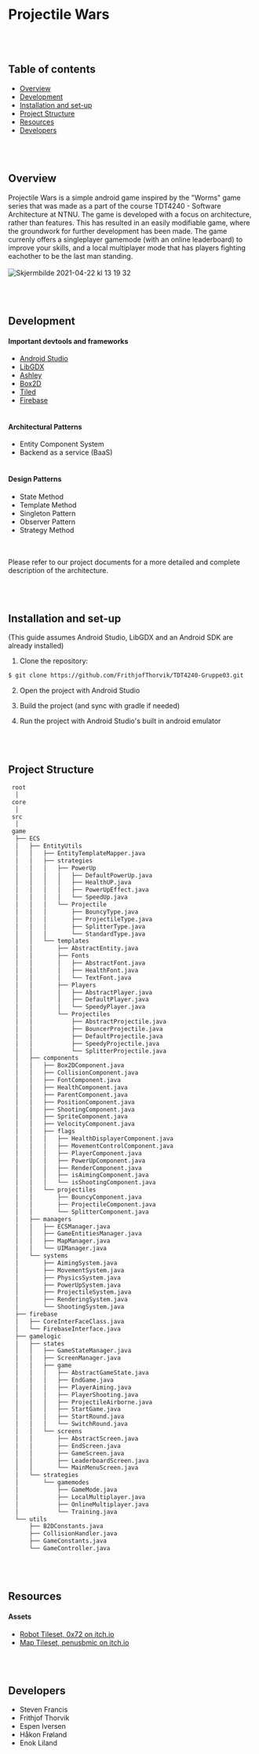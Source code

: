 # Projectile Wars

<br></br>

## Table of contents
- [Overview](#projectile-wars)
- [Development](#development)
- [Installation and set-up](#installation-and-set-up)
- [Project Structure](#project-structure)
- [Resources](#resources)
- [Developers](#developers)

<br></br>

## Overview
Projectile Wars is a simple android game inspired by the "Worms" game series that was made as a part of the course TDT4240 - Software Architecture at NTNU. The game is developed with a focus on architecture, rather than features. This has resulted in an easily modifiable game, where the groundwork for further development has been made. The game currenly offers a singleplayer gamemode (with an online leaderboard) to improve your skills, and a local multiplayer mode that has players fighting eachother to be the last man standing.
<br></br>
![Skjermbilde 2021-04-22 kl  13 19 32](https://user-images.githubusercontent.com/43807082/115705934-6bc88c00-a36d-11eb-833a-8badd51edeca.png)

<br></br>

## Development

#### Important devtools and frameworks
- [Android Studio](https://developer.android.com/studio)
- [LibGDX](https://libgdx.com/)
- [Ashley](https://github.com/libgdx/ashley/wiki)
- [Box2D](https://box2d.org/)
- [Tiled](https://www.mapeditor.org/)
- [Firebase](https://firebase.google.com/)
<br></br>
#### Architectural Patterns
- Entity Component System
- Backend as a service (BaaS)
<br></br>
#### Design Patterns
- State Method
- Template Method
- Singleton Pattern
- Observer Pattern
- Strategy Method

<br></br>
Please refer to our project documents for a more detailed and complete description of the architecture.

<br></br>

## Installation and set-up
(This guide assumes Android Studio, LibGDX and an Android SDK are already installed)
1. Clone the repository:
```zsh
$ git clone https://github.com/FrithjofThorvik/TDT4240-Gruppe03.git
```
2. Open the project with Android Studio

3. Build the project (and sync with gradle if needed)

4. Run the project with Android Studio's built in android emulator


<br></br>
## Project Structure
```bash
 root
  │
 core
  │
 src
  │
 game
  ├── ECS
  │   ├── EntityUtils
  │   │   ├── EntityTemplateMapper.java
  │   │   ├── strategies
  │   │   │   ├── PowerUp
  │   │   │   │   ├── DefaultPowerUp.java
  │   │   │   │   ├── HealthUP.java
  │   │   │   │   ├── PowerUpEffect.java
  │   │   │   │   └── SpeedUp.java
  │   │   │   └── Projectile
  │   │   │       ├── BouncyType.java
  │   │   │       ├── ProjectileType.java
  │   │   │       ├── SplitterType.java
  │   │   │       └── StandardType.java
  │   │   └── templates
  │   │       ├── AbstractEntity.java
  │   │       ├── Fonts
  │   │       │   ├── AbstractFont.java
  │   │       │   ├── HealthFont.java
  │   │       │   └── TextFont.java
  │   │       ├── Players
  │   │       │   ├── AbstractPlayer.java
  │   │       │   ├── DefaultPlayer.java
  │   │       │   └── SpeedyPlayer.java
  │   │       └── Projectiles
  │   │           ├── AbstractProjectile.java
  │   │           ├── BouncerProjectile.java
  │   │           ├── DefaultProjectile.java
  │   │           ├── SpeedyProjectile.java
  │   │           └── SplitterProjectile.java
  │   ├── components
  │   │   ├── Box2DComponent.java
  │   │   ├── CollisionComponent.java
  │   │   ├── FontComponent.java
  │   │   ├── HealthComponent.java
  │   │   ├── ParentComponent.java
  │   │   ├── PositionComponent.java
  │   │   ├── ShootingComponent.java
  │   │   ├── SpriteComponent.java
  │   │   ├── VelocityComponent.java
  │   │   ├── flags
  │   │   │   ├── HealthDisplayerComponent.java
  │   │   │   ├── MovementControlComponent.java
  │   │   │   ├── PlayerComponent.java
  │   │   │   ├── PowerUpComponent.java
  │   │   │   ├── RenderComponent.java
  │   │   │   ├── isAimingComponent.java
  │   │   │   └── isShootingComponent.java
  │   │   └── projectiles
  │   │       ├── BouncyComponent.java
  │   │       ├── ProjectileComponent.java
  │   │       └── SplitterComponent.java
  │   ├── managers
  │   │   ├── ECSManager.java
  │   │   ├── GameEntitiesManager.java
  │   │   ├── MapManager.java
  │   │   └── UIManager.java
  │   └── systems
  │       ├── AimingSystem.java
  │       ├── MovementSystem.java
  │       ├── PhysicsSystem.java
  │       ├── PowerUpSystem.java
  │       ├── ProjectileSystem.java
  │       ├── RenderingSystem.java
  │       └── ShootingSystem.java
  ├── firebase
  │   ├── CoreInterFaceClass.java
  │   └── FirebaseInterface.java
  ├── gamelogic
  │   ├── states
  │   │   ├── GameStateManager.java
  │   │   ├── ScreenManager.java
  │   │   ├── game
  │   │   │   ├── AbstractGameState.java
  │   │   │   ├── EndGame.java
  │   │   │   ├── PlayerAiming.java
  │   │   │   ├── PlayerShooting.java
  │   │   │   ├── ProjectileAirborne.java
  │   │   │   ├── StartGame.java
  │   │   │   ├── StartRound.java
  │   │   │   └── SwitchRound.java
  │   │   └── screens
  │   │       ├── AbstractScreen.java
  │   │       ├── EndScreen.java
  │   │       ├── GameScreen.java
  │   │       ├── LeaderboardScreen.java
  │   │       └── MainMenuScreen.java
  │   └── strategies
  │       └── gamemodes
  │           ├── GameMode.java
  │           ├── LocalMultiplayer.java
  │           ├── OnlineMultiplayer.java
  │           └── Training.java
  └── utils
      ├── B2DConstants.java
      ├── CollisionHandler.java
      ├── GameConstants.java
      └── GameController.java
```

<br></br>

## Resources
#### Assets
- [Robot Tileset, 0x72 on itch.io](https://0x72.itch.io/16x16-robot-tileset)
- [Map Tileset, penusbmic on itch.io](https://penusbmic.itch.io/sci-fi-planetone)

<br></br>

## Developers

- Steven Francis
- Frithjof Thorvik
- Espen Iversen
- Håkon Frøland
- Enok Liland
